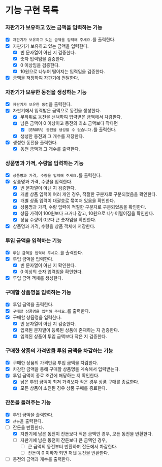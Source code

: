 # 기능 구현 목록

### 자판기가 보유하고 있는 금액을 입력하는 기능

- [x] `자판기가 보유하고 있는 금액을 입력해 주세요.`를 출력한다.
- [x] 자판기가 보유하고 있는 금액을 입력한다.
    - [x] 빈 문자열이 아닌 지 검증한다.
    - [x] 숫자 입력임을 검증한다.
    - [x] 0 이상임을 검증한다.
    - [x] 10원으로 나누어 떨어지는 입력임을 검증한다.
- [x] 금액을 저장하여 자판기에 전달한다.

### 자판기가 보유한 동전을 생성하는 기능

- [x] `자판기가 보유한 동전`을 출력한다.
- [x] 자판기에서 입력받은 금액으로 동전을 생성한다.
    - [x] 무작위로 동전을 선택하여 입력받은 금액에서 차감한다.
    - [x] 남은 금액이 0 이상이고 동전의 최소 금액보다 작다면
        - [x] `[ERORR] 동전을 생성할 수 없습니다.`를 출력한다.
    - [x] 생성한 동전과 그 개수를 저장한다.
- [x] 생성한 동전을 출력한다.
    - [x] 동전 금액과 그 개수를 출력한다.

### 상품명과 가격, 수량을 입력하는 기능

- [x] `상품명과 가격, 수량을 입력해 주세요.`를 출력한다.
- [x] 상품명과 가격, 수량을 입력한다.
    - [x] 빈 문자열이 아닌 지 검증한다.
    - [x] 개별 상품 입력이 여러 개인 경우, 적절한 구분자로 구분되었음을 확인한다.
    - [x] 개별 상품 입력이 대괄호로 묶여저 있음을 확인한다.
    - [x] 상품명과 가격, 수량 입력이 적절한 구분자로 구분되었음을 확인한다.
    - [x] 상품 가격이 100원보다 크거나 같고, 10원으로 나누어떨어짐을 확인한다.
    - [x] 상품 수량이 0보다 큰 숫자임을 확인한다.
- [x] 상품명과 가격, 수량을 상품 객체에 저장한다.

### 투입 금액을 입력하는 기능

- [x] `투입 금액을 입력해 주세요.`를 출력한다.
- [x] 투입 금액을 입력한다.
    - [x] 빈 문자열이 아닌 지 확인한다.
    - [x] 0 이상의 숫자 입력임을 확인한다.
- [x] 투입 금액 객체를 생성한다.

### 구매할 상품명을 입력하는 기능

- [x] 투입 금액을 출력한다.
- [x] `구매할 상품명을 입력해 주세요.`를 출력한다.
- [x] 구매할 상품명을 입력한다.
    - [x] 빈 문자열이 아닌 지 검증한다.
    - [x] 입력된 문자열이 등록된 상품에 존재하는 지 검증한다.
    - [x] 입력된 상품이 투입 금액보다 작은 지 검증한다.

### 구매한 상품의 가격만큼 투입 금액을 차감하는 기능

- [x] 구매한 상품의 가격만큼 투입 금액을 차감한다.
- [x] 차감한 금액을 통해 구매할 상품명을 계속해서 입력받는다.
- [x] 투입 금액이 종료 조건에 해당하는 지 확인한다.
    - [x] 남은 투입 금액이 최저 가격보다 작은 경우 상품 구매를 종료한다.
    - [x] 모든 상품이 소진된 경우 상품 구매를 종료한다.

### 잔돈을 돌려주는 기능

- [x] 투입 금액을 출력한다.
- [x] `잔돈`을 출력한다.
- [ ] 잔돈을 반환한다.
    - [x] 자판기에 남은 동전이 잔돈보다 적은 금액인 경우, 모든 동전을 반환한다.
    - [ ] 자판기에 남은 동전이 잔돈보다 큰 금액인 경우,
        - [ ] 큰 금액의 동전부터 반환하며 잔돈에서 차감한다.
        - [ ] 잔돈이 0 이하가 되면 꺼낸 동전을 반환한다.
- [ ] 동전의 금액과 개수를 출력한다.
